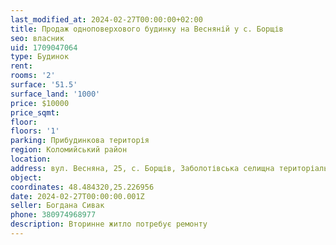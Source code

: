 ```yaml
---
last_modified_at: 2024-02-27T00:00:00+02:00
title: Продаж одноповерхового будинку на Весняній у с. Борщів
seo: власник
uid: 1709047064
type: Будинок
rent:
rooms: '2'
surface: '51.5'
surface_land: '1000'
price: $10000
price_sqmt:
floor:
floors: '1'
parking: Прибудинкова територія
region: Коломийський район
location:
address: вул. Весняна, 25, с. Борщів, Заболотівська селищна територіальна громада
object:
coordinates: 48.484320,25.226956
date: 2024-02-27T00:00:00.001Z
seller: Богдана Сивак
phone: 380974968977
description: Вторинне житло потребує ремонту
---
```


